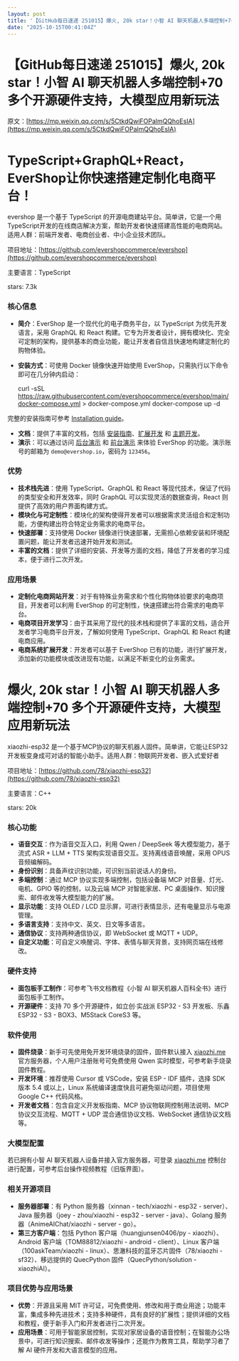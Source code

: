 ```yaml
---
layout: post
title: '【GitHub每日速递 251015】爆火, 20k star！小智 AI 聊天机器人多端控制+70 多个开源硬件支持，大模型应用新玩法'
date: "2025-10-15T00:41:04Z"
---
```

【GitHub每日速递 251015】爆火, 20k star！小智 AI 聊天机器人多端控制+70 多个开源硬件支持，大模型应用新玩法
====================================================================

原文：[https://mp.weixin.qq.com/s/5CtkdQwiFOPalmQQhoEsIA](https://mp.weixin.qq.com/s/5CtkdQwiFOPalmQQhoEsIA)

TypeScript+GraphQL+React，EverShop让你快速搭建定制化电商平台！
===============================================

evershop 是一个基于 TypeScript 的开源电商建站平台。简单讲，它是一个用TypeScript开发的在线商店解决方案，帮助开发者快速搭建高性能的电商网站。适用人群：前端开发者、电商创业者、中小企业技术团队。

项目地址：[https://github.com/evershopcommerce/evershop](https://github.com/evershopcommerce/evershop)

主要语言：TypeScript

stars: 7.3k

### 核心信息

*   **简介**：EverShop 是一个现代化的电子商务平台，以 TypeScript 为优先开发语言，采用 GraphQL 和 React 构建。它专为开发者设计，拥有模块化、完全可定制的架构，提供基本的商业功能，能让开发者自信且快速地构建定制化的购物体验。
*   **安装方式**：可使用 Docker 镜像快速开始使用 EverShop，只需执行以下命令即可在几分钟内启动：

    curl -sSL https://raw.githubusercontent.com/evershopcommerce/evershop/main/docker-compose.yml > docker-compose.yml
    docker-compose up -d
    

完整的安装指南可参考 [Installation guide](https://evershop.io/docs/development/getting-started/installation-guide)。

*   **文档**：提供了丰富的文档，包括 [安装指南](https://evershop.io/docs/development/getting-started/installation-guide)、[扩展开发](https://evershop.io/docs/development/module/create-your-first-extension) 和 [主题开发](https://evershop.io/docs/development/theme/theme-overview)。
*   **演示**：可以通过访问 [后台演示](https://demo.evershop.io/admin) 和 [前台演示](https://demo.evershop.io/) 来体验 EverShop 的功能。演示账号的邮箱为 `demo@evershop.io`，密码为 `123456`。

### 优势

*   **技术栈先进**：使用 TypeScript、GraphQL 和 React 等现代技术，保证了代码的类型安全和开发效率，同时 GraphQL 可以实现灵活的数据查询，React 则提供了高效的用户界面构建方式。
*   **模块化与可定制性**：模块化的架构使得开发者可以根据需求灵活组合和定制功能，方便构建出符合特定业务需求的电商平台。
*   **快速部署**：支持使用 Docker 镜像进行快速部署，无需担心依赖安装和环境配置问题，能让开发者迅速开始开发和测试。
*   **丰富的文档**：提供了详细的安装、开发等方面的文档，降低了开发者的学习成本，便于进行二次开发。

### 应用场景

*   **定制化电商网站开发**：对于有特殊业务需求和个性化购物体验要求的电商项目，开发者可以利用 EverShop 的可定制性，快速搭建出符合需求的电商平台。
*   **电商项目开发学习**：由于其采用了现代的技术栈和提供了丰富的文档，适合开发者学习电商平台开发，了解如何使用 TypeScript、GraphQL 和 React 构建电商应用。
*   **电商系统扩展开发**：开发者可以基于 EverShop 已有的功能，进行扩展开发，添加新的功能模块或改进现有功能，以满足不断变化的业务需求。

**爆火, 20k star**！小智 AI 聊天机器人多端控制+70 多个开源硬件支持，大模型应用新玩法
=====================================================

xiaozhi-esp32 是一个基于MCP协议的聊天机器人固件。简单讲，它能让ESP32开发板变身成可对话的智能小助手。适用人群：物联网开发者、嵌入式爱好者

项目地址：[https://github.com/78/xiaozhi-esp32](https://github.com/78/xiaozhi-esp32)

主要语言：C++

stars: 20k

### 核心功能

*   **语音交互**：作为语音交互入口，利用 Qwen / DeepSeek 等大模型能力，基于流式 ASR + LLM + TTS 架构实现语音交互。支持离线语音唤醒，采用 OPUS 音频编解码。
*   **身份识别**：具备声纹识别功能，可识别当前说话人的身份。
*   **多端控制**：通过 MCP 协议实现多端控制，包括设备端 MCP 对音量、灯光、电机、GPIO 等的控制，以及云端 MCP 对智能家居、PC 桌面操作、知识搜索、邮件收发等大模型能力的扩展。
*   **显示功能**：支持 OLED / LCD 显示屏，可进行表情显示，还有电量显示与电源管理。
*   **多语言支持**：支持中文、英文、日文等多语言。
*   **通信协议**：支持两种通信协议，即 WebSocket 或 MQTT + UDP。
*   **自定义功能**：可自定义唤醒词、字体、表情与聊天背景，支持网页端在线修改。

### 硬件支持

*   **面包板手工制作**：可参考飞书文档教程《小智 AI 聊天机器人百科全书》进行面包板手工制作。
*   **开源硬件**：支持 70 多个开源硬件，如立创·实战派 ESP32 - S3 开发板、乐鑫 ESP32 - S3 - BOX3、M5Stack CoreS3 等。

### 软件使用

*   **固件烧录**：新手可先使用免开发环境烧录的固件，固件默认接入 [xiaozhi.me](https://xiaozhi.me/) 官方服务器，个人用户注册账号可免费使用 Qwen 实时模型，可参考新手烧录固件教程。
*   **开发环境**：推荐使用 Cursor 或 VSCode，安装 ESP - IDF 插件，选择 SDK 版本 5.4 或以上，Linux 系统编译速度快且可避免驱动问题，项目使用 Google C++ 代码风格。
*   **开发者文档**：包含自定义开发板指南、MCP 协议物联网控制用法说明、MCP 协议交互流程、MQTT + UDP 混合通信协议文档、WebSocket 通信协议文档等。

### 大模型配置

若已拥有小智 AI 聊天机器人设备并接入官方服务器，可登录 [xiaozhi.me](https://xiaozhi.me/) 控制台进行配置，可参考后台操作视频教程（旧版界面）。

### 相关开源项目

*   **服务器部署**：有 Python 服务器（xinnan - tech/xiaozhi - esp32 - server）、Java 服务器（joey - zhou/xiaozhi - esp32 - server - java）、Golang 服务器（AnimeAIChat/xiaozhi - server - go）。
*   **第三方客户端**：包括 Python 客户端（huangjunsen0406/py - xiaozhi）、Android 客户端（TOM88812/xiaozhi - android - client）、Linux 客户端（100askTeam/xiaozhi - linux）、思澈科技的蓝牙芯片固件（78/xiaozhi - sf32）、移远提供的 QuecPython 固件（QuecPython/solution - xiaozhiAI）。

### 项目优势与应用场景

*   **优势**：开源且采用 MIT 许可证，可免费使用、修改和用于商业用途；功能丰富，集成多种先进技术；支持多种硬件，具有良好的扩展性；提供详细的文档和教程，便于新手入门和开发者进行二次开发。
*   **应用场景**：可用于智能家居控制，实现对家居设备的语音控制；在智能办公场景中，可进行知识搜索、邮件收发等操作；还能作为教育工具，帮助学习者了解 AI 硬件开发和大语言模型的应用。